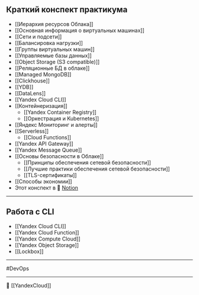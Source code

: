## Краткий конспект практикума

- [[Иерархия ресурсов Облака]]
- [[Основная информация о виртуальных машинах]]
- [[Сети и подсети]]
- [[Балансировка нагрузки]]
- [[Группы виртуальных машин]]
- [[Управляемые базы данных]]
- [[Object Storage (S3 compatible)]]
- [[Реляционные БД в облаке]]
- [[Managed MongoDB]]
- [[Clickhouse]]
- [[YDB]]
- [[DataLens]]
- [[Yandex Cloud CLI]]
- [[Контейнеризация]]
	- [[Yandex Container Registry]]
	- [[Оркестрация и Kubernetes]]
- [[Яндекс Мониторинг и алерты]]
- [[Serverless]]
	- [[Cloud Functions]]
- [[Yandex API Gateway]]
- [[Yandex Message Queue]]
- [[Основы безопасности в Облаке]]
	- [[Принципы обеспечения сетевой безопасности]]
	- [[Лучшие практики обеспечения сетевой безопасности]]
	- [[TLS-сертификаты]]
- [[Способы экономии]]
- Этот конспект в 🔗 [Notion](https://www.notion.so/hazadus/50cffdc6979e409498d2b7b1548dae9a?pvs=4)

----
## Работа с CLI

- [[Yandex Cloud CLI]]
- [[Yandex Cloud Function]]
- [[Yandex Compute Cloud]]
- [[Yandex Object Storage]]
- [[Lockbox]]
---
#DevOps 

----
📂 [[YandexCloud]]